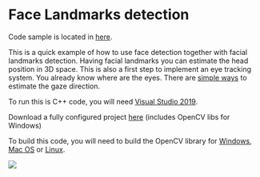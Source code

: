 # Face Landmarks detection

Code sample is located in [here](https://github.com/Logitech/lauzhack2023/tree/master/cv/logi-cv-toolbox/FacialLandmarkDetection).

This is a quick example of how to use face detection together with facial landmarks detection. Having facial landmarks you can estimate the head position in 3D space. This is also a first step to implement an eye tracking system. You already know where are the eyes. There are [simple ways](https://pysource.com/2019/01/14/eye-gaze-detection-1-gaze-controlled-keyboard-with-python-and-opencv-p-3/) to estimate the gaze direction.

To run this is C++ code, you will need [Visual Studio 2019](https://visualstudio.microsoft.com/downloads/). 

Download a fully configured project [here](https://drive.google.com/open?id=19g7JIRUkZHT6Z7VjYERksPHmYNLx3rpF) (includes OpenCV libs for Windows)

To build this code, you will need to build the OpenCV library for [Windows](https://www.learnopencv.com/install-opencv-3-4-4-on-windows/), [Mac OS](https://www.learnopencv.com/install-opencv-3-4-4-on-macos/) or [Linux](https://www.learnopencv.com/install-opencv-3-4-4-on-ubuntu-18-04/).

![](faceLandmarks.gif)

